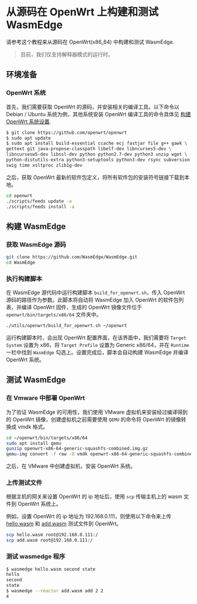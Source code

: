 # 从源码在 OpenWrt 上构建和测试 WasmEdge

请参考这个教程来从源码在 OpenWrt(x86_64) 中构建和测试 WasmEdge.

> 目前，我们仅支持解释器模式的运行时。

## 环境准备

### OpenWrt 系统

首先，我们需要获取 OpenWrt 的源码，并安装相关的编译工具。以下命令以 Debian / Ubuntu 系统为例，其他系统安装 OpenWrt 编译工具的命令具体见 [构建 OpenWrt 系统设置](https://openwrt.org/docs/guide-developer/toolchain/install-buildsystem).

```bash
$ git clone https://github.com/openwrt/openwrt
$ sudo apt update
$ sudo apt install build-essential ccache ecj fastjar file g++ gawk \
gettext git java-propose-classpath libelf-dev libncurses5-dev \
libncursesw5-dev libssl-dev python python2.7-dev python3 unzip wget \
python-distutils-extra python3-setuptools python3-dev rsync subversion \
swig time xsltproc zlib1g-dev 
```

之后，获取 OpenWrt 最新的软件包定义，将所有软件包的安装符号链接下载到本地。

```bash
cd openwrt
./scripts/feeds update -a
./scripts/feeds install -a
```

## 构建 WasmEdge

### 获取 WasmEdge 源码

```bash
git clone https://github.com/WasmEdge/WasmEdge.git
cd WasmEdge
```

### 执行构建脚本

在 WasmEdge 源代码中运行构建脚本 `build_for_openwrt.sh`，传入 OpenWrt 源码的路径作为参数。此脚本将自动将 WasmEdge 加入 OpenWrt 的软件包列表，并编译 OpenWrt 固件，生成的 OpenWrt 镜像文件位于 `openwrt/bin/targets/x86/64` 文件夹中。

```bash
./utils/openwrt/build_for_openwrt.sh ~/openwrt
```

运行构建脚本时，会出现 OpenWrt 配置界面，在该界面中，我们需要将 `Target System` 设置为 x86，将 `Target Profile` 设置为 Generic x86/64，并在 `Runtime` 一栏中找到 `WasmEdge` 勾选上。设置完成后，脚本会自动构建 WasmEdge 并编译 OpenWrt 系统。

## 测试 WasmEdge

### 在 Vmware 中部署 OpenWrt

为了验证 WasmEdge 的可用性，我们使用 VMware 虚拟机来安装经过编译得到的 OpenWrt 镜像，创建虚拟机之前需要使用 `QEMU` 的命令将 OpenWrt 的镜像转换成 vmdk 格式。

```bash
cd ~/openwrt/bin/targets/x86/64
sudo apt install qemu
gunzip openwrt-x86-64-generic-squashfs-combined.img.gz
qemu-img convert -f raw -O vmdk openwrt-x86-64-generic-squashfs-combined.img Openwrt.vmdk
```

之后，在 VMware 中创建虚拟机，安装 OpenWrt 系统。

### 上传测试文件

根据主机的网关来设置 OpenWrt 的 ip 地址后，使用 `scp` 传输主机上的 wasm 文件到 OpenWrt 系统上。

例如，设置 OpenWrt 的 ip 地址为 192.168.0.111，则使用以下命令来上传 [hello.wasm](https://github.com/WasmEdge/WasmEdge/raw/master/examples/wasm/hello.wasm) 和 [add.wasm](https://raw.githubusercontent.com/WasmEdge/WasmEdge/master/examples/wasm/add.wasm) 测试文件到 OpenWrt。

```bash
scp hello.wasm root@192.168.0.111:/
scp add.wasm root@192.168.0.111:/
```

### 测试 wasmedge 程序

```bash
$ wasmedge hello.wasm second state
hello
second
state
$ wasmedge --reactor add.wasm add 2 2
4
```
